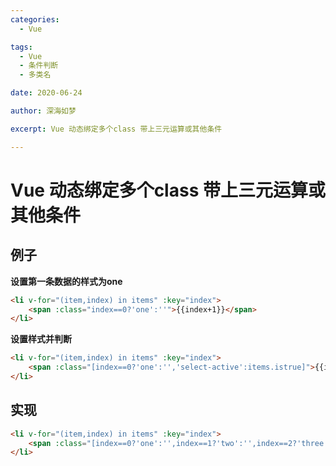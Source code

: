 ```yaml
---
categories:
  - Vue

tags:
  - Vue
  - 条件判断
  - 多类名

date: 2020-06-24

author: 深海如梦

excerpt: Vue 动态绑定多个class 带上三元运算或其他条件

---
```




# Vue 动态绑定多个class 带上三元运算或其他条件

## 例子

**设置第一条数据的样式为one**

```html
<li v-for="(item,index) in items" :key="index">
	<span :class="index==0?'one':''">{{index+1}}</span>
</li>
```

**设置样式并判断**

```html
<li v-for="(item,index) in items" :key="index">
	<span :class="[index==0?'one':'','select-active':items.istrue]">{{index+1}}</span>
</li>
```

## 实现

```html
<li v-for="(item,index) in items" :key="index">
	<span :class="[index==0?'one':'',index==1?'two':'',index==2?'three':'']">{{index+1}}</span>
</li>
```